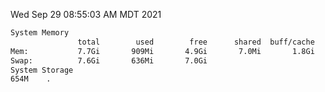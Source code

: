 Wed Sep 29 08:55:03 AM MDT 2021
```bash
System Memory
               total        used        free      shared  buff/cache   available
Mem:           7.7Gi       909Mi       4.9Gi       7.0Mi       1.8Gi       6.5Gi
Swap:          7.6Gi       636Mi       7.0Gi
System Storage
654M	.
```
```bash
